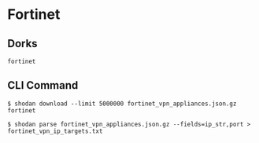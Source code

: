 # Fortinet

## Dorks

`fortinet`

## CLI Command

```
$ shodan download --limit 5000000 fortinet_vpn_appliances.json.gz fortinet

$ shodan parse fortinet_vpn_appliances.json.gz --fields=ip_str,port > fortinet_vpn_ip_targets.txt
```